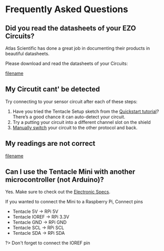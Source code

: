 # Frequently Asked Questions

## Did you read the datasheets of your EZO Circuits?
Atlas Scientific has done a great job in documenting their products in beautiful datasheets.

Please download and read the datasheets of your Circuits:

[filename](../common/ezo-datasheets.md ':include')

## My Circutit cant' be detected
Try connecting to your sensor circuit after each of these steps:

1. Have you tried the Tentacle Setup sketch from the [Quickstart tutorial](quickstart.md)? There’s a good chance it can auto-detect your circuit.
1. Try a putting your circuit into a different channel slot on the shield
1. [Manually switch](protocols.md#set-protocol-manually) your circuit to the other protocol and back.

## My readings are not correct
[filename](../common/faq-readings-not-correct.md ':include')

## Can I use the Tentacle Mini with another microcontroller (not Arduino)?

Yes. Make sure to check out the [Electronic Specs](electrical.md).

If you wanted to connect the Mini to a Raspberry Pi, Connect pins

* Tentacle 5V -> RPi 5V
* Tentacle IOREF -> RPi 3.3V
* Tentacle GND -> RPi GND
* Tentacle SCL -> RPi SCL
* Tentacle SDA -> RPi SDA

?> Don't forget to connect the IOREF pin
